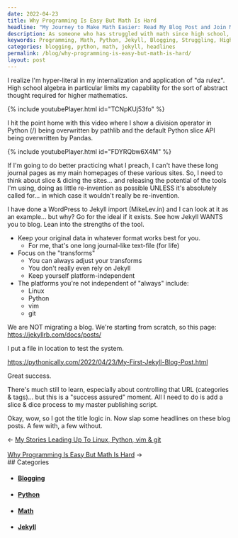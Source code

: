```yaml
---
date: 2022-04-23
title: Why Programming Is Easy But Math Is Hard
headline: "My Journey to Make Math Easier: Read My Blog Post and Join Me!"
description: As someone who has struggled with math since high school, I have used Python and other tools to make it easier for me. I recently created my first Jekyll blog post and am now working on adding headlines. I'm excited to share my journey and hope it helps other people who are also struggling with math. Come read my blog post and join me on this journey!
keywords: Programming, Math, Python, Jekyll, Blogging, Struggling, High School, WordPress, Data Management, Headlines
categories: blogging, python, math, jekyll, headlines
permalink: /blog/why-programming-is-easy-but-math-is-hard/
layout: post
---
```



I realize I'm hyper-literal in my internalization and
application of "da rulez". High school algebra in particular limits my
capability for the sort of abstract thought required for higher mathematics.

{% include youtubePlayer.html id="TCNpKUj53fo" %}

I hit the point home with this video where I show a division operator in Python
(/) being overwritten by pathlib and the default Python slice API being
overwritten by Pandas.

{% include youtubePlayer.html id="FDYRQbw6X4M" %}

If I'm going to do better practicing what I preach, I can't have these long
journal pages as my main homepages of these various sites. So, I need to think
about slice & dicing the sites... and releasing the potential of the tools I'm
using, doing as little re-invention as possible UNLESS it's absolutely called
for... in which case it wouldn't really be re-invention.

I have done a WordPress to Jekyll import (MikeLev.in) and I can look at it as
an example... but why? Go for the ideal if it exists. See how Jekyll WANTS you
to blog. Lean into the strengths of the tool.

- Keep your original data in whatever format works best for you.
  - For me, that's one long journal-like text-file (for life)
- Focus on the "transforms"
  - You can always adjust your transforms
  - You don't really even rely on Jekyll
  - Keep yourself platform-independent
- The platforms you're not independent of "always" include:
  - Linux
  - Python
  - vim
  - git

We are NOT migrating a blog. We're starting from scratch, so this page:
https://jekyllrb.com/docs/posts/

I put a file in location to test the system.

https://pythonically.com/2022/04/23/My-First-Jekyll-Blog-Post.html

Great success.

There's much still to learn, especially about controlling that URL (categories
& tags)... but this is a "success assured" moment. All I need to do is add a
slice & dice process to my master publishing script.

Okay, wow, so I got the title logic in. Now slap some headlines on these blog
posts. A few with, a few without.

<div class="arrow-links"><div class="post-nav-prev"><span class="arrow">&larr;&nbsp;</span><a href="/blog/my-stories-leading-up-to-linux-python-vim-git/">My Stories Leading Up To Linux, Python, vim & git</a></div> &nbsp; <div class="post-nav-next"><a href="/blog/why-programming-is-easy-but-math-is-hard/">Why Programming Is Easy But Math Is Hard</a><span class="arrow">&nbsp;&rarr;</span></div></div>
## Categories

<ul>
<li><h4><a href='/blogging/'>Blogging</a></h4></li>
<li><h4><a href='/python/'>Python</a></h4></li>
<li><h4><a href='/math/'>Math</a></h4></li>
<li><h4><a href='/jekyll/'>Jekyll</a></h4></li></ul>